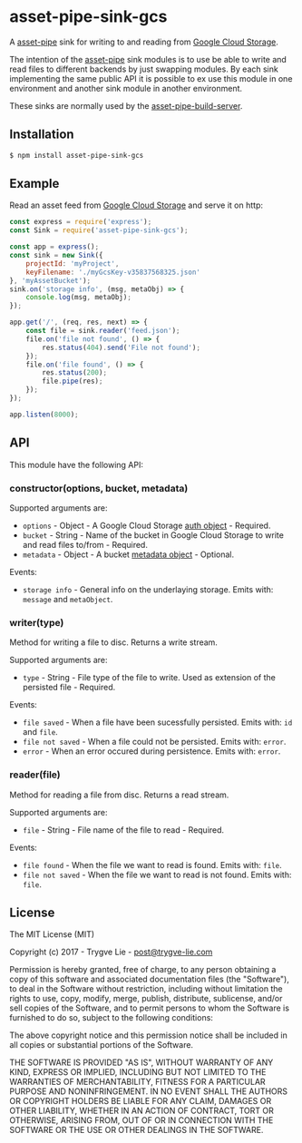 # asset-pipe-sink-gcs

A [asset-pipe][asset-pipe] sink for writing to and reading from [Google Cloud Storage][gcs].

The intention of the [asset-pipe][asset-pipe] sink modules is to use be able to write and read files
to different backends by just swapping modules. By each sink implementing the same public API it is
possible to ex use this module in one environment and another sink module in another environment.

These sinks are normally used by the [asset-pipe-build-server][asset-pipe-build-server].



## Installation

```bash
$ npm install asset-pipe-sink-gcs
```



## Example

Read an asset feed from [Google Cloud Storage][gcs] and serve it on http:

```js
const express = require('express');
const Sink = require('asset-pipe-sink-gcs');

const app = express();
const sink = new Sink({
    projectId: 'myProject',
    keyFilename: './myGcsKey-v35837568325.json'
}, 'myAssetBucket');
sink.on('storage info', (msg, metaObj) => {
    console.log(msg, metaObj);
});

app.get('/', (req, res, next) => {
    const file = sink.reader('feed.json');
    file.on('file not found', () => {
        res.status(404).send('File not found');
    });
    file.on('file found', () => {
        res.status(200);
        file.pipe(res);
    });
});

app.listen(8000);
```



## API

This module have the following API:

### constructor(options, bucket, metadata)

Supported arguments are:

 - `options` - Object - A Google Cloud Storage [auth object][gcs-auth] - Required.
 - `bucket` - String - Name of the bucket in Google Cloud Storage to write and read files to/from - Required.
 - `metadata` - Object - A bucket [metadata object][gcs-bucket-meta] - Optional.

Events:

 - `storage info` - General info on the underlaying storage. Emits with: `message` and `metaObject`.


### writer(type)

Method for writing a file to disc. Returns a write stream.

Supported arguments are:

 - `type` - String - File type of the file to write. Used as extension of the persisted file - Required.

Events:

 - `file saved` - When a file have been sucessfully persisted. Emits with: `id` and `file`.
 - `file not saved` -  When a file could not be persisted. Emits with: `error`.
 - `error` -  When an error occured during persistence. Emits with: `error`.


### reader(file)

Method for reading a file from disc. Returns a read stream.

Supported arguments are:

 - `file` - String - File name of the file to read - Required.

Events:

 - `file found` - When the file we want to read is found. Emits with: `file`.
 - `file not saved` -  When the file we want to read is not found. Emits with: `file`.



## License

The MIT License (MIT)

Copyright (c) 2017 - Trygve Lie - post@trygve-lie.com

Permission is hereby granted, free of charge, to any person obtaining a copy
of this software and associated documentation files (the "Software"), to deal
in the Software without restriction, including without limitation the rights
to use, copy, modify, merge, publish, distribute, sublicense, and/or sell
copies of the Software, and to permit persons to whom the Software is
furnished to do so, subject to the following conditions:

The above copyright notice and this permission notice shall be included in
all copies or substantial portions of the Software.

THE SOFTWARE IS PROVIDED "AS IS", WITHOUT WARRANTY OF ANY KIND, EXPRESS OR
IMPLIED, INCLUDING BUT NOT LIMITED TO THE WARRANTIES OF MERCHANTABILITY,
FITNESS FOR A PARTICULAR PURPOSE AND NONINFRINGEMENT. IN NO EVENT SHALL THE
AUTHORS OR COPYRIGHT HOLDERS BE LIABLE FOR ANY CLAIM, DAMAGES OR OTHER
LIABILITY, WHETHER IN AN ACTION OF CONTRACT, TORT OR OTHERWISE, ARISING FROM,
OUT OF OR IN CONNECTION WITH THE SOFTWARE OR THE USE OR OTHER DEALINGS IN
THE SOFTWARE.



[asset-pipe]: https://github.com/asset-pipe
[asset-pipe-build-server]: https://github.com/asset-pipe/asset-pipe-build-server
[gcs-bucket-meta]: https://googlecloudplatform.github.io/google-cloud-node/#/docs/google-cloud/0.50.0/storage?method=createBucket
[gcs-auth]: https://googlecloudplatform.github.io/google-cloud-node/#/docs/google-cloud/0.50.0/google-cloud
[gcs]: https://cloud.google.com/storage/
